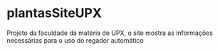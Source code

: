 # plantasSiteUPX
Projeto da faculdade da matéria de UPX, o site mostra as informações necessárias para o uso do regador automático
